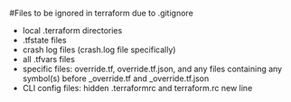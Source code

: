 #Files to be ignored in terraform due to .gitignore
* local .terraform directories
* .tfstate files
* crash log files (crash.log file specifically)
* all .tfvars files
* specific files: override.tf, override.tf.json, and any files containing any symbol(s) before _override.tf and _override.tf.json
* CLI config files: hidden .terraformrc and terraform.rc
new line
